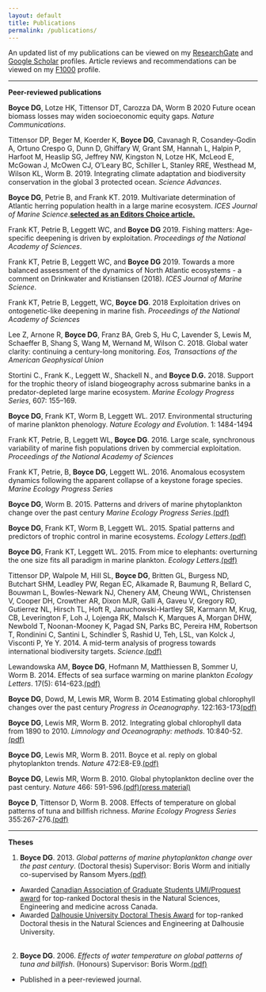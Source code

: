 ```yaml
---
layout: default
title: Publications
permalink: /publications/
---
```

An updated list of my publications can be viewed on my [ResearchGate][researchgate] and [Google Scholar][googlescholar] profiles. Article reviews and recommendations can be viewed on my [F1000][f1000] profile.

_ _ _

**Peer-reviewed publications**

**Boyce DG**, Lotze HK, Tittensor DT, Carozza DA, Worm B 2020 Future ocean biomass losses may widen socioeconomic equity gaps. *Nature Communications*.

Tittensor DP, Beger M, Koerder K, **Boyce DG**, Cavanagh R, Cosandey-Godin A, Ortuno Crespo G, Dunn D, Ghiffary W, Grant SM, Hannah L, Halpin P, Harfoot M, Heaslip SG, Jeffrey NW, Kingston N, Lotze HK, McLeod E, McGowan J, McOwen CJ, O’Leary BC, Schiller L, Stanley RRE, Westhead M, Wilson KL, Worm B. 2019. Integrating climate adaptation and biodiversity conservation in the global 3 protected ocean. *Science Advances*.

**Boyce DG**, Petrie B, and Frank KT. 2019. Multivariate determination of Atlantic herring population health in a large marine ecosystem. *ICES Journal of Marine Science*.[**selected as an Editors Choice article.**][icesED]

Frank KT, Petrie B, Leggett WC, and **Boyce DG** 2019. Fishing matters: Age-specific deepening is driven by exploitation. *Proceedings of the National Academy of Sciences*.

Frank KT, Petrie B, Leggett WC, and **Boyce DG** 2019. Towards a more balanced assessment of the dynamics of North Atlantic ecosystems - a comment on Drinkwater and Kristiansen (2018). *ICES Journal of Marine Science*.

Frank KT, Petrie B, Leggett, WC, **Boyce DG**. 2018 Exploitation drives on ontogenetic-like deepening in marine fish. *Proceedings of the National Academy of Sciences*

Lee Z, Arnone R, **Boyce DG**, Franz BA, Greb S, Hu C, Lavender S, Lewis M, Schaeffer B, Shang S, Wang M, Wernand M, Wilson C. 2018. Global water clarity: continuing a century-long monitoring. *Eos, Transactions of the American Geophysical Union*

Stortini C., Frank K., Leggett W., Shackell N., and **Boyce D.G.** 2018. Support for the trophic theory of island biogeography across submarine banks in a predator-depleted large marine ecosystem. *Marine Ecology Progress Series*, 607: 155–169.

**Boyce DG**, Frank KT, Worm B, Leggett WL. 2017. Environmental structuring of marine plankton phenology. *Nature Ecology and Evolution*. 1: 1484-1494
 
Frank KT, Petrie, B, Leggett WL, **Boyce DG**. 2016. Large scale, synchronous variability of marine fish
populations driven by commercial exploitation. *Proceedings of the National Academy of Sciences*

Frank KT, Petrie, B, **Boyce DG**, Leggett WL. 2016. Anomalous ecosystem dynamics following the apparent collapse of a keystone forage species. *Marine Ecology Progress Series*
 
**Boyce DG**, Worm B. 2015. Patterns and drivers of marine phytoplankton change over the past century *Marine Ecology Progress Series*.[(pdf)][2015c]

**Boyce DG**, Frank KT, Worm B, Leggett WL. 2015. Spatial patterns and predictors of trophic control in marine ecosystems. *Ecology Letters*.[(pdf)][2015b]

**Boyce DG**, Frank KT, Leggett WL. 2015. From mice to elephants: overturning the one size fits all paradigm in marine plankton. *Ecology Letters*.[(pdf)][2015a]

Tittensor DP,  Walpole M, Hill SL, **Boyce DG**, Britten GL, Burgess ND, Butchart SHM, Leadley PW, Regan EC, Alkamade R, Baumung R, Bellard C, Bouwman L, Bowles-Newark NJ, Chenery AM, Cheung WWL, Christensen V, Cooper DH, Crowther AR, Dixon MJR, Galli A, Gaveu V, Gregory RD, Gutierrez NL, Hirsch TL, Hoft R, Januchowski-Hartley SR, Karmann M, Krug, CB, Leverington F, Loh J, Lojenga RK, Malsch K, Marques A, Morgan DHW, Newbold T, Noonan-Mooney K, Pagad SN, Parks BC, Pereira HM, Robertson T, Rondinini C, Santini L, Schindler S, Rashid U, Teh, LSL, van Kolck J, Visconti P, Ye Y. 2014. A mid-term analysis of progress towards international biodiversity targets. *Science*.[(pdf)][2014a]

Lewandowska AM, **Boyce DG**, Hofmann M, Matthiessen B, Sommer U, Worm B. 2014. Effects of sea surface warming on marine plankton *Ecology Letters*. 17(5): 614-623.[(pdf)][2014b]

**Boyce DG**, Dowd, M, Lewis MR, Worm B. 2014 Estimating global chlorophyll changes over the past century *Progress in Oceanography*. 122:163-173[(pdf)][2014]
       
**Boyce DG**, Lewis MR, Worm B. 2012. Integrating global chlorophyll data from 1890 to 2010. *Limnology and Oceanography: methods*. 10:840-52.[(pdf)][2012]

**Boyce DG**, Lewis MR, Worm B. 2011. Boyce et al. reply on global phytoplankton trends. *Nature* 472:E8-E9.[(pdf)][2011]
  
**Boyce DG**, Lewis MR, Worm B. 2010. Global phytoplankton decline over the past century. *Nature* 466: 591-596.[(pdf)][2010][(press material)][naturepress]

**Boyce D**, Tittensor D, Worm B. 2008. Effects of temperature on global patterns of tuna and billfish richness. *Marine Ecology Progress Series* 355:267-276.[(pdf)][2008]


_ _ _

**Theses**

1. **Boyce DG**. 2013. *Global patterns of marine phytoplankton change over the past century*. (Doctoral thesis) Supervisor: Boris Worm and initially co-supervised by Ransom Myers.[(pdf)][phdthesis]
  *	Awarded [Canadian Association of Graduate Students UMI/Proquest award][cags] for top-ranked Doctoral thesis in the Natural Sciences, Engineering and medicine across Canada.
  *	Awarded [Dalhousie University Doctoral Thesis Award][dalaward] for top-ranked Doctoral thesis in the Natural Sciences and Engineering at Dalhousie University.<br><br>

2. **Boyce DG**. 2006. *Effects of water temperature on global patterns of tuna and billfish*. (Honours) Supervisor: Boris Worm.[(pdf)][honthesis]
  *	Published in a peer-reviewed journal.


[researchgate]: https://www.researchgate.net/profile/Daniel_Boyce
[googlescholar]: http://scholar.google.com/citations?hl=en&user=uBWdGvcAAAAJ&view_op=list_works&gmla=AJsN-F6ss_iIhHMWpsKKtDlXnwxpqiBioGcAI5g3QlUVoOEXMwA1eWv7tMK1KC3mw_oRJrg2tTiMN8pWP-f1YUcP5x-uuFiXG98Ud0TEB7N8xHhXGZq2EFo
[f1000]: http://f1000.com/prime/thefaculty/member/5587144811581490
[cags]: http://www.cags.ca/news14.php#.VUOI-5OK9AE
[dalaward]: http://admin.biology.dal.ca/News/detail.php?news_id=127
[honthesis]: http://wormlab.biology.dal.ca/wp-content/uploads/thesis_Daniel_Boyce.pdf
[phdthesis]: http://dalspace.library.dal.ca/handle/10222/38496
[naturepress]: http://www.fmap.ca/ramweb/media/phytoplankton_decline/home.php
[icesED]: http://www.ices.dk/news-and-events/news-archive/news/Pages/IJMS-Editor%27s-Choice-Determining-population-health.aspx

[2010p]: papers/boyce.2010_Nature.pdf

[2008]: /papers/Boyce.2008.pdf
[2012]: /papers/Boyce_etal_2012.pdf
[2010]: /papers/Boyce.2010_Nature.pdf
[2014]: /papers/Boyce.2014.pdf
[2014a]: /papers/Tittensor.2014.pdf
[2014b]: /papers/Lewandowska.2014.pdf
[2015a]: /papers/Boyce.2015.pdf
[2015b]: /papers/Boyce.2015b.pdf
[2015c]: /papers/Boyce.2015c.pdf
[2011]: /papers/Boyce.2011.pdf